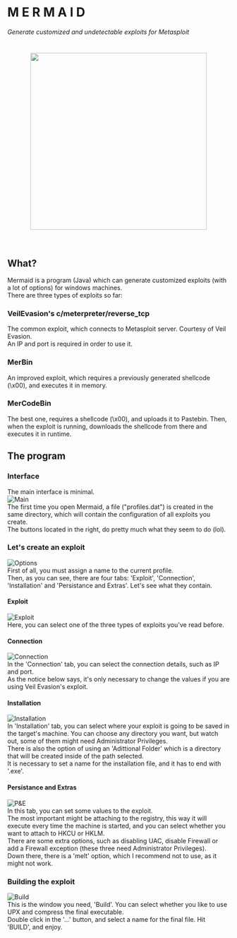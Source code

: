 # M E R M A I D
_Generate customized and undetectable exploits for Metasploit_

<h1 align='center'><img width='400' src='http://i.imgur.com/taEiE54.png'><br><br></h1>

## What?
Mermaid is a program (Java) which can generate customized exploits (with a lot of options) for windows machines.<br>
There are three types of exploits so far:<br>
### VeilEvasion's c/meterpreter/reverse_tcp
The common exploit, which connects to Metasploit server. Courtesy of Veil Evasion.<br>
An IP and port is required in order to use it.
### MerBin
An improved exploit, which requires a previously generated shellcode (\x00), and executes it in memory.<br>
### MerCodeBin
The best one, requires a shellcode (\x00), and uploads it to Pastebin. Then, when the exploit is running, downloads the shellcode from there and executes it in runtime.<br>

## The program
### Interface
The main interface is minimal.<br>
![Main](http://i.imgur.com/Pv3sQ8I.png)<br>
The first time you open Mermaid, a file ("profiles.dat") is created in the same directory, which will contain the configuration of all exploits you create.<br>
The buttons located in the right, do pretty much what they seem to do (lol).

### Let's create an exploit
![Options](http://i.imgur.com/Gv0SCe7.png)<br>
First of all, you must assign a name to the current profile.<br>
Then, as you can see, there are four tabs: 'Exploit', 'Connection', 'Installation' and 'Persistance and Extras'. Let's see what they contain.
#### Exploit
![Exploit](http://i.imgur.com/cWapJjL.png)<br>
Here, you can select one of the three types of exploits you've read before.
#### Connection
![Connection](http://i.imgur.com/zxnU195.png)<br>
In the 'Connection' tab, you can select the connection details, such as IP and port.<br>
As the notice below says, it's only necessary to change the values if you are using Veil Evasion's exploit.
#### Installation
![Installation](http://i.imgur.com/S4eBhgt.png)<br>
In 'Installation' tab, you can select where your exploit is going to be saved in the target's machine. You can choose any directory you want, but watch out, some of them might need Administrator Privileges.<br>
There is also the option of using an 'Adittional Folder' which is a directory that will be created inside of the path selected.<br>
It is necessary to set a name for the installation file, and it has to end with '.exe'.
#### Persistance and Extras
![P&E](http://i.imgur.com/4LEHQwx.png)<br>
In this tab, you can set some values to the exploit.<br>
The most important might be attaching to the registry, this way it will execute every time the machine is started, and you can select whether you want to attach to HKCU or HKLM.<br>
There are some extra options, such as disabling UAC, disable Firewall or add a Firewall exception (these three need Administrator Privileges).<br>
Down there, there is a 'melt' option, which I recommend not to use, as it might not work.

### Building the exploit
![Build](http://i.imgur.com/63MpLJM.png)<br>
This is the window you need, 'Build'. You can select whether you like to use UPX and compress the final executable.<br>
Double click in the '...' button, and select a name for the final file. Hit 'BUILD', and enjoy.